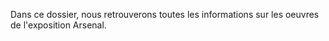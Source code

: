 Dans ce dossier, nous retrouverons toutes les informations sur les oeuvres de l'exposition Arsenal.
